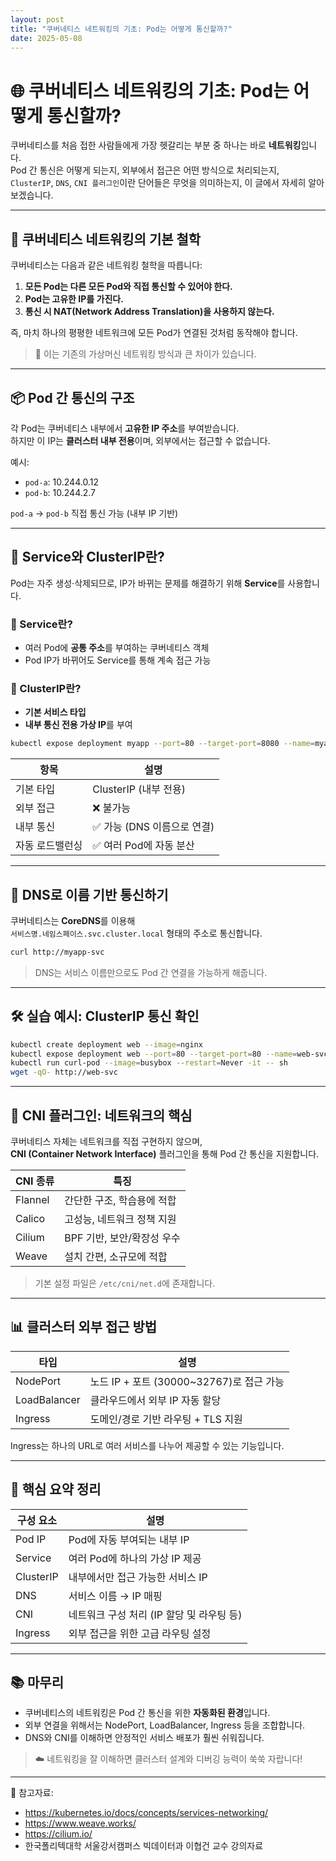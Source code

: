 ```yaml
---
layout: post
title: "쿠버네티스 네트워킹의 기초: Pod는 어떻게 통신할까?"
date: 2025-05-08
---
```


# 🌐 쿠버네티스 네트워킹의 기초: Pod는 어떻게 통신할까?

쿠버네티스를 처음 접한 사람들에게 가장 헷갈리는 부분 중 하나는 바로 **네트워킹**입니다.  
Pod 간 통신은 어떻게 되는지, 외부에서 접근은 어떤 방식으로 처리되는지,  
`ClusterIP`, `DNS`, `CNI 플러그인`이란 단어들은 무엇을 의미하는지, 이 글에서 자세히 알아보겠습니다.

--- 

## 🧩 쿠버네티스 네트워킹의 기본 철학

쿠버네티스는 다음과 같은 네트워킹 철학을 따릅니다:

1. **모든 Pod는 다른 모든 Pod와 직접 통신할 수 있어야 한다.**  
2. **Pod는 고유한 IP를 가진다.**  
3. **통신 시 NAT(Network Address Translation)을 사용하지 않는다.**

즉, 마치 하나의 평평한 네트워크에 모든 Pod가 연결된 것처럼 동작해야 합니다.

> 📌 이는 기존의 가상머신 네트워킹 방식과 큰 차이가 있습니다.

---

## 📦 Pod 간 통신의 구조

각 Pod는 쿠버네티스 내부에서 **고유한 IP 주소**를 부여받습니다.  
하지만 이 IP는 **클러스터 내부 전용**이며, 외부에서는 접근할 수 없습니다.

예시:
- `pod-a`: 10.244.0.12  
- `pod-b`: 10.244.2.7

`pod-a` → `pod-b` 직접 통신 가능 (내부 IP 기반)

---

## 🔗 Service와 ClusterIP란?

Pod는 자주 생성·삭제되므로, IP가 바뀌는 문제를 해결하기 위해 **Service**를 사용합니다.

### 📘 Service란?
- 여러 Pod에 **공통 주소**를 부여하는 쿠버네티스 객체
- Pod IP가 바뀌어도 Service를 통해 계속 접근 가능

### 📘 ClusterIP란?
- **기본 서비스 타입**
- **내부 통신 전용 가상 IP**를 부여

```bash
kubectl expose deployment myapp --port=80 --target-port=8080 --name=myapp-svc
```

| 항목         | 설명                           |
|--------------|--------------------------------|
| 기본 타입    | ClusterIP (내부 전용)         |
| 외부 접근    | ❌ 불가능                      |
| 내부 통신    | ✅ 가능 (DNS 이름으로 연결)    |
| 자동 로드밸런싱 | ✅ 여러 Pod에 자동 분산       |

---

## 🧠 DNS로 이름 기반 통신하기

쿠버네티스는 **CoreDNS**를 이용해  
`서비스명.네임스페이스.svc.cluster.local` 형태의 주소로 통신합니다.

```bash
curl http://myapp-svc
```

> DNS는 서비스 이름만으로도 Pod 간 연결을 가능하게 해줍니다.

---

## 🛠 실습 예시: ClusterIP 통신 확인

```bash
kubectl create deployment web --image=nginx
kubectl expose deployment web --port=80 --target-port=80 --name=web-svc
kubectl run curl-pod --image=busybox --restart=Never -it -- sh
wget -qO- http://web-svc
```

---

## 🌉 CNI 플러그인: 네트워크의 핵심

쿠버네티스 자체는 네트워크를 직접 구현하지 않으며,  
**CNI (Container Network Interface)** 플러그인을 통해 Pod 간 통신을 지원합니다.

| CNI 종류  | 특징                             |
|-----------|----------------------------------|
| Flannel   | 간단한 구조, 학습용에 적합       |
| Calico    | 고성능, 네트워크 정책 지원       |
| Cilium    | BPF 기반, 보안/확장성 우수       |
| Weave     | 설치 간편, 소규모에 적합         |

> 기본 설정 파일은 `/etc/cni/net.d`에 존재합니다.

---

## 📊 클러스터 외부 접근 방법

| 타입         | 설명                                           |
|--------------|------------------------------------------------|
| NodePort     | 노드 IP + 포트 (30000~32767)로 접근 가능      |
| LoadBalancer | 클라우드에서 외부 IP 자동 할당                |
| Ingress      | 도메인/경로 기반 라우팅 + TLS 지원            |

Ingress는 하나의 URL로 여러 서비스를 나누어 제공할 수 있는 기능입니다.

---

## 🧩 핵심 요약 정리

| 구성 요소 | 설명                                      |
|------------|-------------------------------------------|
| Pod IP     | Pod에 자동 부여되는 내부 IP               |
| Service    | 여러 Pod에 하나의 가상 IP 제공            |
| ClusterIP  | 내부에서만 접근 가능한 서비스 IP          |
| DNS        | 서비스 이름 → IP 매핑                     |
| CNI        | 네트워크 구성 처리 (IP 할당 및 라우팅 등)  |
| Ingress    | 외부 접근을 위한 고급 라우팅 설정          |

---

## 📚 마무리

- 쿠버네티스의 네트워킹은 Pod 간 통신을 위한 **자동화된 환경**입니다.  
- 외부 연결을 위해서는 NodePort, LoadBalancer, Ingress 등을 조합합니다.  
- DNS와 CNI를 이해하면 안정적인 서비스 배포가 훨씬 쉬워집니다.

> ☁️ 네트워킹을 잘 이해하면 클러스터 설계와 디버깅 능력이 쑥쑥 자랍니다!

---

📎 참고자료:
- https://kubernetes.io/docs/concepts/services-networking/
- https://www.weave.works/
- https://cilium.io/
- 한국폴리텍대학 서울강서캠퍼스 빅데이터과 이협건 교수 강의자료
